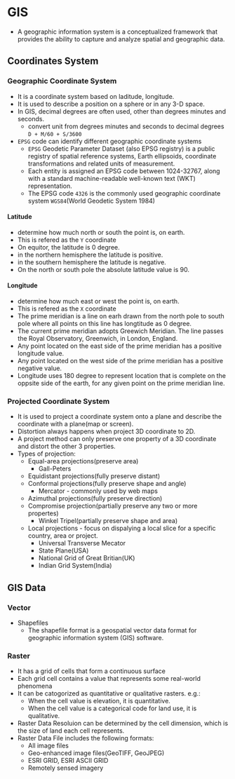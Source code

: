 # GIS

* A geographic information system is a conceptualized framework that provides the ability to capture and analyze spatial and geographic data.

## Coordinates System

### Geographic Coordinate System

* It is a coordinate system based on laditude, longitude.
* It is used to describe a position on a sphere or in any 3-D space.
* In GIS, decimal degrees are often used, other than degrees minutes and seconds.
  * convert unit from degrees minutes and seconds to decimal degrees `D + M/60 + S/3600`
* `EPSG` code can identify different geographic coordinate systems
  * `EPSG` Geodetic Parameter Dataset \(also EPSG registry\) is a public registry of spatial reference systems, Earth ellipsoids, coordinate transformations and related units of measurement.
  * Each entity is assigned an EPSG code between 1024-32767, along with a standard machine-readable well-known text \(WKT\) representation.
  * The EPSG code `4326` is the commonly used geographic coordinate system `WGS84`\(World Geodetic System 1984\)

#### Latitude

* determine how much north or south the point is, on earth.
* This is refered as the `Y` coordinate
* On equitor, the latitude is 0 degree.
* in the northern hemisphere the latitude is positive.
* in the southern hemisphere the latitude is negative.
* On the north or south pole the absolute latitude value is 90.

#### Longitude

* determine how much east or west the point is, on earth.
* This is refered as the `X` coordinate
* The prime meridian is a line on earh drawn from the north pole to south pole where all points on this line has longtitude as 0 degree.
* The current prime meridian adopts Greewich Meridian. The line passes the Royal Observatory, Greenwich, in London, England.
* Any point located on the east side of the prime meridian has a positive longitude value.
* Any point located on the west side of the prime meridian has a positive negative value.
* Longitude uses 180 degree to represent location that is complete on the oppsite side of the earth, for any given point on the prime meridian line.

### Projected Coordinate System

* It is used to project a coordinate system onto a plane and describe the coordinate with a plane\(map or screen\).
* Distortion always happens when project 3D coordinate to 2D.
* A project method can only preserve one property of a 3D coordinate and distort the other 3 properties.
* Types of projection:
  * Equal-area projections\(preserve area\)
    * Gall-Peters
  * Equidistant projections\(fully preserve distant\)
  * Conformal projections\(fully preserve shape and angle\)
    * Mercator - commonly used by web maps
  * Azimuthal projections\(fully preserve direction\)
  * Compromise projection\(partially preserve any two or more propertes\)
    * Winkel Tripel\(partially preserve shape and area\)
  * Local projections - focus on dispalying a local slice for a specific country, area or project.
    * Universal Transverse Mecator
    * State Plane\(USA\)
    * National Grid of Great Britian\(UK\)
    * Indian Grid System\(India\)

## GIS Data

### Vector

* Shapefiles
  * The shapefile format is a geospatial vector data format for geographic information system \(GIS\) software.

### Raster

* It has a grid of cells that form a continuous surface
* Each grid cell contains a value that represents some real-world phenomena
* It can be catogorized as quantitative or qualitative rasters. e.g.:
  * When the cell value is elevation, it is quantitative.
  * When the cell value is a categorical code for land use, it is qualitative.
* Raster Data Resoluion can be determined by the cell dimension, which is the size of land each cell represents.
* Raster Data File includes the following formats:
  * All image files
  * Geo-enhanced image files\(GeoTIFF, GeoJPEG\)
  * ESRI GRID, ESRI ASCII GRID
  * Remotely sensed imagery

